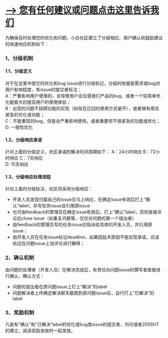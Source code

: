 # [--> 您有任何建议或问题点击这里告诉我们](https://github.com/sibbay-ai/feedback/issues/new)

为确保及时处理您的优化和问题，小白社区建立了分级相应、用户确认和鼓励建议的快速响应机制如下：
### 1、分级机制  
#### 1.1、分级定义  
对于在这里中提交的优化和bug issue进行分级标记，分级的依据是需求或bug对用户影响程度，有issue的提交者标注：  
A：严重影响用户使用的，会导致用户会反感我们产品的bug，或者一个较简单优化能极大的提高用户的使用体验；  
B：出现的问题不妨碍功能的实现（如存在迂回的使用方式避开），或者很有用且紧急的优化或功能；  
C：不能重现的bug，但是会严重影响使用，或者重要但不很紧急的功能或优化； 
D: 一般性优化 
#### 1.2、分级响应承诺   
针对上面的分级定义，社区承诺的解决时间周期如下：
A：24小时响应
B：72小时响应
C：7天响应  
D: 15天响应  
#### 1.3、分级响应处理流程   
针对上面的分级标注，社区将采用分级响应：  
- 开发人员发现归属自己的issue应马上响应，在确定issue有效后打上“确认”label，并写任务issue且引用原issue
- 也可由feedback的管理员在确定issue有效后，打上“确认”label，否则直接评论后close issue（如重复问题等，仅仅对问题的第一个提出者）  
- 由feedback的管理员写的任务issue应指派给具体的开发人员，并引用原issue；  
- 由开发人员在任务issue标记deadline，如果因技术原因不能实现承诺，应该给应在问题issue上加评论进行解释；  
### 2、确认机制
由问题的处理者（开发人员）在解决完成后，有责任向问题issue的撰写者直接进行确认，确认方式：
- 问题的提出者在原问题issue上打上“解决”的label
- 问题解决者上传确定解决聊天截图到原问题issue后，自行打上“已解决”的label  
### 3、奖励机制
凡是有“确认”和“已解决”label的优化或bug类issue的提交者，均可或者200SHT的建立，阅读奖励发放时一起发放。


